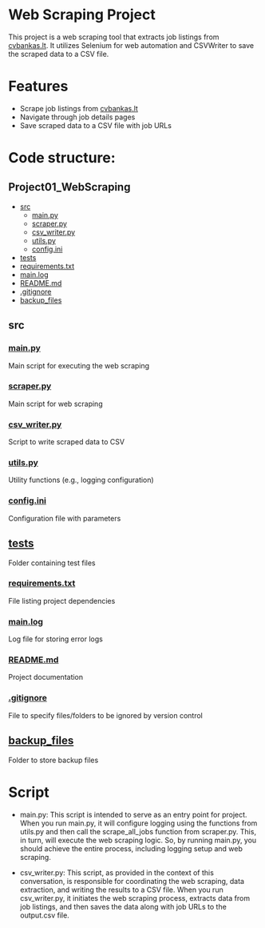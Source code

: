 # Web Scraping Project

This project is a web scraping tool that extracts job listings from [cvbankas.lt](https://www.cvbankas.lt/?padalinys%5B%5D=88&keyw=). 
It utilizes Selenium for web automation and CSVWriter to save the scraped data to a CSV file.

# Features

- Scrape job listings from [cvbankas.lt](https://www.cvbankas.lt/?padalinys%5B%5D=88&keyw=)
- Navigate through job details pages
- Save scraped data to a CSV file with job URLs

# Code structure:

## Project01_WebScraping

* [src](#src)
  * [main.py](#mainpy)
  * [scraper.py](#scraperpy)
  * [csv_writer.py](#csv_writerpy)
  * [utils.py](#utilspy)
  * [config.ini](#configini)
* [tests](#tests)
* [requirements.txt](#requirementstxt)
* [main.log](#mainlog)
* [README.md](#readmemd)
* [.gitignore](#gitignore)
* [backup_files](#backup_files)

## src

### [main.py](src/main.py)
Main script for executing the web scraping

### [scraper.py](src/scraper.py)
Main script for web scraping

### [csv_writer.py](src/csv_writer.py)
Script to write scraped data to CSV

### [utils.py](src/utils.py)
Utility functions (e.g., logging configuration)

### [config.ini](src/config.ini)
Configuration file with parameters

## [tests](tests)
Folder containing test files

### [requirements.txt](requirements.txt)
File listing project dependencies

### [main.log](main.log)
Log file for storing error logs

### [README.md](README.md)
Project documentation

### [.gitignore](.gitignore)
File to specify files/folders to be ignored by version control

## [backup_files](backup_files)
Folder to store backup files

# Script

- main.py: This script is intended to serve as an entry point for project. When you run main.py, it will configure 
logging using the functions from utils.py and then call the scrape_all_jobs function from scraper.py. 
This, in turn, will execute the web scraping logic.
So, by running main.py, you should achieve the entire process, including logging setup and web scraping.

- csv_writer.py: This script, as provided in the context of this conversation, is responsible for coordinating the 
web scraping, data extraction, and writing the results to a CSV file.
When you run csv_writer.py, it initiates the web scraping process, extracts data from job listings, and then saves 
the data along with job URLs to the output.csv file.
